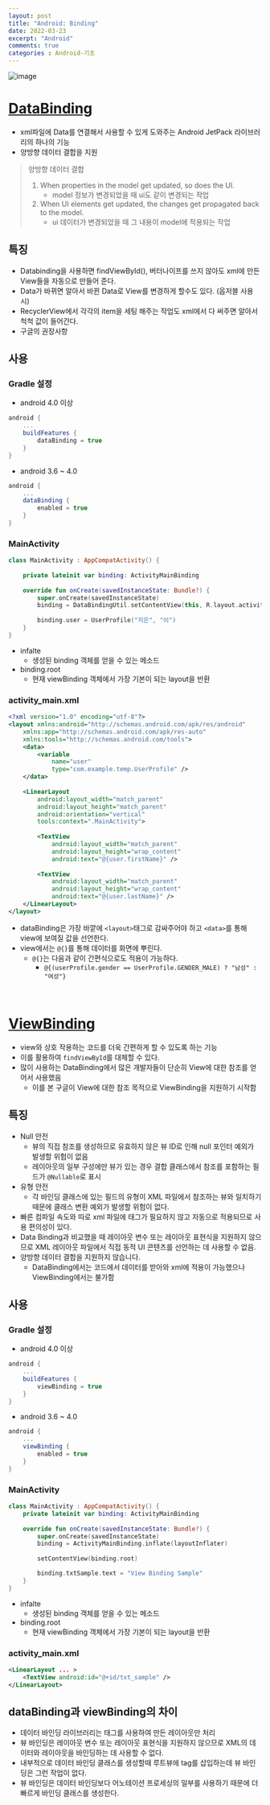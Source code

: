 ```yaml
---
layout: post
title: "Android: Binding"
date: 2022-03-23
excerpt: "Android"
comments: true
categories : Android-기초
---
```

![image](https://img1.daumcdn.net/thumb/R1280x0/?scode=mtistory2&fname=https%3A%2F%2Fblog.kakaocdn.net%2Fdn%2FlYcJ4%2FbtqZkqGoZ14%2FQjlZ7JvUXhxdXsfO0BNC1K%2Fimg.jpg)

# [DataBinding](https://developer.android.com/topic/libraries/data-binding?hl=ko)
- xml파일에 Data를 연결해서 사용할 수 있게 도와주는 Android JetPack 라이브러리의 하나의 기능
- 양방향 데이터 결합을 지원
> 양방향 데이터 결합 <br/>
> 1. When properties in the model get updated, so does the UI.<br/>
>       - model 정보가 변경되었을 때 ui도 같이 변경되는 작업<br/>
> 2. When UI elements get updated, the changes get propagated back to the model.
>       - ui 데이터가 변경되었을 때 그 내용이 model에 적용되는 작업<br/>

## 특징
- Databinding을 사용하면 findViewById(), 버터나이프를 쓰지 않아도 xml에 만든 View들을 자동으로 만들어 준다.
- Data가 바뀌면 알아서 바뀐 Data로 View를 변경하게 할수도 있다. (옵저블 사용시)
- RecyclerView에서 각각의 item을 세팅 해주는 작업도 xml에서 다 써주면 알아서 척척 값이 들어간다.
- 구글의 권장사항

## 사용
### Gradle 설정
- android 4.0 이상
```gradle
android {
    ...
    buildFeatures {
        dataBinding = true
    }
}
```
- android 3.6 ~ 4.0
```gradle
android {
    ...
    dataBinding {
        enabled = true
    }
}
```

### MainActivity
```kotlin
class MainActivity : AppCompatActivity() {
 
    private lateinit var binding: ActivityMainBinding
 
    override fun onCreate(savedInstanceState: Bundle?) {
        super.onCreate(savedInstanceState)
        binding = DataBindingUtil.setContentView(this, R.layout.activity_main)
 
        binding.user = UserProfile("지은", "이")
    }
}
```
- infalte
    - 생성된 binding 객체를 얻을 수 있는 메소드
- binding.root
    - 현재 viewBinding 객체에서 가장 기본이 되는 layout을 반환

### activity_main.xml
```xml
<?xml version="1.0" encoding="utf-8"?>
<layout xmlns:android="http://schemas.android.com/apk/res/android"
    xmlns:app="http://schemas.android.com/apk/res-auto"
    xmlns:tools="http://schemas.android.com/tools">
    <data>
        <variable
            name="user"
            type="com.example.temp.UserProfile" />
    </data>
 
    <LinearLayout
        android:layout_width="match_parent"
        android:layout_height="match_parent"
        android:orientation="vertical"
        tools:context=".MainActivity">
 
        <TextView
            android:layout_width="match_parent"
            android:layout_height="wrap_content"
            android:text="@{user.firstName}" />
 
        <TextView
            android:layout_width="match_parent"
            android:layout_height="wrap_content"
            android:text="@{user.lastName}" />
    </LinearLayout>
</layout>
```
- dataBinding은 가장 바깥에 `<layout>`태그로 감싸주어야 하고 `<data>`를 통해 view에 보여질 값을 선언한다.
- view에서는 `@{}`를 통해 데이터를 화면에 뿌린다.
    - `@{}`는 다음과 같이 간편식으로도 적용이 가능하다.
        - `@{(userProfile.gender == UserProfile.GENDER_MALE) ? "남성" : "여성"}`

<br/>

# [ViewBinding](https://developer.android.com/topic/libraries/view-binding?hl=ko)
- view와 상호 작용하는 코드를 더욱 간편하게 할 수 있도록 하는 기능
- 이를 활용하여 `findViewById`를 대체할 수 있다.
- 많이 사용하는 DataBinding에서 많은 개발자들이 단순히 View에 대한 참조를 얻어서 사용했음
    - 이를 본 구글이 View에 대한 참조 목적으로 ViewBinding을 지원하기 시작함

## 특징
- Null 안전 
    - 뷰의 직접 참조를 생성하므로 유효하지 않은 뷰 ID로 인해 null 포인터 예외가 발생할 위험이 없음
    - 레이아웃의 일부 구성에만 뷰가 있는 경우 결합 클래스에서 참조를 포함하는 필드가 `@Nullable`로 표시
- 유형 안전 
    - 각 바인딩 클래스에 있는 필드의 유형이 XML 파일에서 참조하는 뷰와 일치하기 때문에 클래스 변환 예외가 발생할 위험이 없다.
- 빠른 컴파일 속도와 따로 xml 파일에 태그가 필요하지 않고 자동으로 적용되므로 사용 편의성이 있다.
- Data Binding과 비교했을 때 레이아웃 변수 또는 레이아웃 표현식을 지원하지 않으므로 XML 레이아웃 파일에서 직접 동적 UI 콘텐츠를 선언하는 데 사용할 수 없음.
- 양방향 데이터 결합을 지원하지 않습니다.
    - DataBinding에서는 코드에서 데이터를 받아와 xml에 적용이 가능했으나 ViewBinding에서는 불가함

## 사용
### Gradle 설정
- android 4.0 이상
```gradle
android {
    ...
    buildFeatures {
        viewBinding = true
    }
}
```
- android 3.6 ~ 4.0
```gradle
android {
    ...
    viewBinding {
        enabled = true
    }
}
```

### MainActivity
```kotlin
class MainActivity : AppCompatActivity() { 
    private lateinit var binding: ActivityMainBinding
    
    override fun onCreate(savedInstanceState: Bundle?) {
        super.onCreate(savedInstanceState)
        binding = ActivityMainBinding.inflate(layoutInflater)
    
        setContentView(binding.root)

        binding.txtSample.text = "View Binding Sample"
    }
}
```
- infalte
    - 생성된 binding 객체를 얻을 수 있는 메소드
- binding.root
    - 현재 viewBinding 객체에서 가장 기본이 되는 layout을 반환

### activity_main.xml
```xml
<LinearLayout ... >
    <TextView android:id="@+id/txt_sample" />
</LinearLayout>
```

## dataBinding과 viewBinding의 차이
- 데이터 바인딩 라이브러리는 <layout> 태그를 사용하여 만든 레이아웃만 처리
- 뷰 바인딩은 레이아웃 변수 또는 레이아웃 표현식을 지원하지 않으므로 XML의 데이터와 레이아웃을 바인딩하는 데 사용할 수 없다.
- 내부적으로 데이터 바인딩 클래스를 생성할때 루트뷰에 tag를 삽입하는데 뷰 바인딩은 그런 작업이 없다.
- 뷰 바인딩은 데이터 바인딩보다 어노테이션 프로세싱의 일부를 사용하기 때문에 더 빠르게 바인딩 클래스를 생성한다.